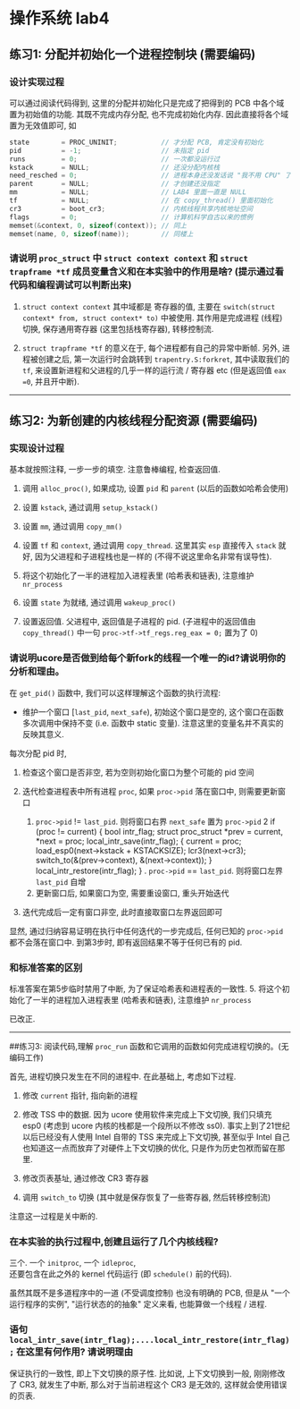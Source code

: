 # 操作系统 lab4

## 练习1: 分配并初始化一个进程控制块 (需要编码)

### 设计实现过程
可以通过阅读代码得到,
这里的分配并初始化只是完成了把得到的 PCB 中各个域置为初始值的功能.
其既不完成内存分配, 也不完成初始化内存.
因此直接将各个域置为无效值即可, 如
```C
state        = PROC_UNINIT;           // 才分配 PCB, 肯定没有初始化
pid          = -1;                    // 未指定 pid
runs         = 0;                     // 一次都没运行过
kstack       = NULL;                  // 还没分配内核栈
need_resched = 0;                     // 进程本身还没发话说 "我不用 CPU" 了, 那就保留 CPU 给它
parent       = NULL;                  // 才创建还没指定
mm           = NULL;                  // LAB4 里面一直是 NULL
tf           = NULL;                  // 在 copy_thread() 里面初始化
cr3          = boot_cr3;              // 内核线程共享内核地址空间
flags        = 0;                     // 计算机科学自古以来的惯例
memset(&context, 0, sizeof(context)); // 同上
memset(name, 0, sizeof(name));        // 同楼上
```

### 请说明 `proc_struct` 中 `struct context context` 和 `struct trapframe *tf` 成员变量含义和在本实验中的作用是啥? (提示通过看代码和编程调试可以判断出来)

1. `struct context context` 其中域都是 寄存器的值, 主要在 `switch(struct context* from, struct context* to)` 中被使用.
其作用是完成进程 (线程) 切换, 保存通用寄存器 (这里包括栈寄存器), 转移控制流.

2. `struct trapframe *tf` 的意义在于, 每个进程都有自己的异常中断帧. 另外, 进程被创建之后,
第一次运行时会跳转到 `trapentry.S:forkret`, 其中读取我们的 `tf`,
来设置新进程和父进程的几乎一样的运行流 / 寄存器 etc (但是返回值 `eax =0`, 并且开中断).

---

## 练习2: 为新创建的内核线程分配资源 (需要编码)

### 实现设计过程
基本就按照注释, 一步一步的填空. 注意鲁棒编程, 检查返回值.

1. 调用 `alloc_proc()`, 如果成功, 设置 `pid` 和 `parent` (以后的函数如哈希会使用)

2. 设置 `kstack`, 通过调用 `setup_kstack()`

3. 设置 `mm`, 通过调用 `copy_mm()`

4. 设置 `tf` 和 `context`, 通过调用 `copy_thread`.
这里其实 `esp` 直接传入 `stack` 就好, 因为父进程和子进程栈也是一样的 
(不得不说这里命名非常有误导性).

5. 将这个初始化了一半的进程加入进程表里 (哈希表和链表), 注意维护 `nr_process`

6. 设置 `state` 为就绪, 通过调用 `wakeup_proc()`

7. 设置返回值. 父进程中, 返回值是子进程的 pid. 
(子进程中的返回值由 `copy_thread()` 中一句 `proc->tf->tf_regs.reg_eax = 0;` 置为了 0)

### 请说明ucore是否做到给每个新fork的线程一个唯一的id?请说明你的分析和理由。
在 `get_pid()` 函数中, 我们可以这样理解这个函数的执行流程:
* 维护一个窗口 [`last_pid`, `next_safe`), 初始这个窗口是空的,
这个窗口在函数多次调用中保持不变 (i.e. 函数中 static 变量).
注意这里的变量名并不真实的反映其意义.

每次分配 pid 时,

1. 检查这个窗口是否非空, 若为空则初始化窗口为整个可能的 pid 空间

2. 迭代检查进程表中所有进程 `proc`, 如果 `proc->pid` 落在窗口中, 则需要更新窗口
    1. `proc->pid` != `last_pid`. 则将窗口右界 `next_safe` 置为 `proc->pid`
    2    if (proc != current) {
        bool intr_flag;
        struct proc_struct *prev = current, *next = proc;
        local_intr_save(intr_flag);
        {
            current = proc;
            load_esp0(next->kstack + KSTACKSIZE);
            lcr3(next->cr3);
            switch_to(&(prev->context), &(next->context));
        }
        local_intr_restore(intr_flag);
    }
. `proc->pid` == `last_pid`. 则将窗口左界 `last_pid` 自增
    3. 更新窗口后, 如果窗口为空, 需要重设窗口, 重头开始迭代

3. 迭代完成后一定有窗口非空, 此时直接取窗口左界返回即可

显然, 通过归纳容易证明在执行中任何迭代的一步完成后, 任何已知的 `proc->pid` 都不会落在窗口中.
到第3步时, 即有返回结果不等于任何已有的 pid.

### 和标准答案的区别
标准答案在第5步临时禁用了中断, 为了保证哈希表和进程表的一致性.
5. 将这个初始化了一半的进程加入进程表里 (哈希表和链表), 注意维护 `nr_process`

已改正.

---

##练习3: 阅读代码,理解 `proc_run` 函数和它调用的函数如何完成进程切换的。(无编码工作)

首先, 进程切换只发生在不同的进程中. 在此基础上, 考虑如下过程.

1. 修改 `current` 指针, 指向新的进程

2. 修改 TSS 中的数据. 因为 ucore 使用软件来完成上下文切换, 我们只填充 esp0
    (考虑到 ucore 内核的栈都是一个段所以不修改 ss0).
事实上到了21世纪以后已经没有人使用 Intel 自带的 TSS 来完成上下文切换,
甚至似乎 Intel 自己也知道这一点而放弃了对硬件上下文切换的优化,
只是作为历史包袱而留在那里.

3. 修改页表基址, 通过修改 CR3 寄存器

4. 调用 `switch_to` 切换 (其中就是保存恢复了一些寄存器, 然后转移控制流)

注意这一过程是关中断的.

### 在本实验的执行过程中,创建且运行了几个内核线程?
三个. 一个 `initproc`, 一个 `idleproc`,  
还要包含在此之外的 kernel 代码运行 (即 `schedule()` 前的代码).

虽然其既不是多道程序中的一道 (不受调度控制) 也没有明确的 PCB,
但是从 "一个运行程序的实例",  "运行状态的的抽象" 定义来看, 也能算做一个线程 / 进程.

### 语句 `local_intr_save(intr_flag);....local_intr_restore(intr_flag);` 在这里有何作用? 请说明理由
保证执行的一致性, 即上下文切换的原子性.
比如说, 上下文切换到一般, 刚刚修改了 CR3, 就发生了中断,
那么对于当前进程这个 CR3 是无效的, 这样就会使用错误的页表.
